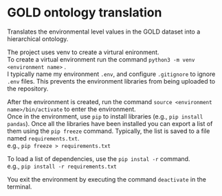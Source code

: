 # GOLD ontology translation
Translates the environmental level values in the GOLD dataset into a hierarchical ontology. 

The project uses venv to create a virtural enironment.  
To create a virtual environment run the command `python3 -m venv <environment name>`  .  
I typically name my environment `.env`, and configure `.gitignore` to ignore `.env` files. This prevents the environment libraries from being uploaded to the repository.  

After the environment is created, run the command `source <environment name>/bin/activate` to enter the environment.  
Once in the environment, use `pip` to install libraries (e.g., `pip install pandas`). Once all the libraries have been installed you can export a list of them using the `pip freeze` command. Typically, the list is saved to a file named `requirements.txt`.  
e.g., `pip freeze > requirements.txt`  

To load a list of dependencies, use the `pip instal -r` command.  
e.g., `pip install -r requirements.txt`

You exit the environment by executing the command `deactivate` in the terminal.
